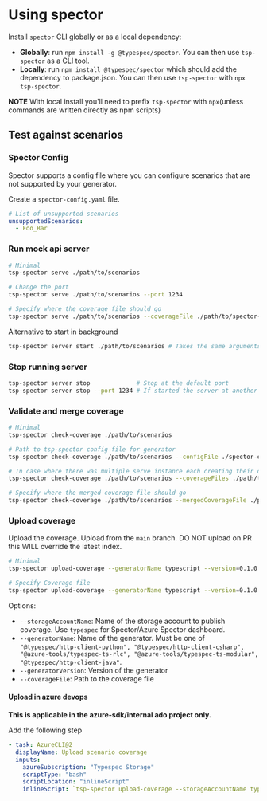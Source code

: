# Using spector

Install `spector` CLI globally or as a local dependency:

- **Globally**: run `npm install -g @typespec/spector`. You can then use `tsp-spector` as a CLI tool.
- **Locally**: run `npm install @typespec/spector` which should add the dependency to package.json. You can then use `tsp-spector` with `npx tsp-spector`.

**NOTE** With local install you'll need to prefix `tsp-spector` with `npx`(unless commands are written directly as npm scripts)

## Test against scenarios

### Spector Config

Spector supports a config file where you can configure scenarios that are not supported by your generator.

Create a `spector-config.yaml` file.

```yaml
# List of unsupported scenarios
unsupportedScenarios:
  - Foo_Bar
```

### Run mock api server

```bash
# Minimal
tsp-spector serve ./path/to/scenarios

# Change the port
tsp-spector serve ./path/to/scenarios --port 1234

# Specify where the coverage file should go
tsp-spector serve ./path/to/scenarios --coverageFile ./path/to/spector-coverage.json
```

Alternative to start in background

```bash
tsp-spector server start ./path/to/scenarios # Takes the same arguments as serve
```

### Stop running server

```bash
tsp-spector server stop             # Stop at the default port
tsp-spector server stop --port 1234 # If started the server at another port
```

### Validate and merge coverage

```bash
# Minimal
tsp-spector check-coverage ./path/to/scenarios

# Path to tsp-spector config file for generator
tsp-spector check-coverage ./path/to/scenarios --configFile ./spector-config.yaml

# In case where there was multiple serve instance each creating their own coverage file
tsp-spector check-coverage ./path/to/scenarios --coverageFiles ./path/to/*-coverage.json --coverageFiles ./other/to/*-coverage.json

# Specify where the merged coverage file should go
tsp-spector check-coverage ./path/to/scenarios --mergedCoverageFile ./path/to/spector-final-coverage.json
```

### Upload coverage

Upload the coverage. Upload from the `main` branch. DO NOT upload on PR this WILL override the latest index.

```bash
# Minimal
tsp-spector upload-coverage --generatorName typescript --version=0.1.0

# Specify Coverage file
tsp-spector upload-coverage --generatorName typescript --version=0.1.0 --coverageFile ./path/to/spector-final-coverage.json
```

Options:

- `--storageAccountName`: Name of the storage account to publish coverage. Use `typespec` for Spector/Azure Spector dashboard.
- `--generatorName`: Name of the generator. Must be one of `"@typespec/http-client-python", "@typespec/http-client-csharp", "@azure-tools/typespec-ts-rlc", "@azure-tools/typespec-ts-modular", "@typespec/http-client-java"`.
- `--generatorVersion`: Version of the generator
- `--coverageFile`: Path to the coverage file

#### Upload in azure devops

**This is applicable in the azure-sdk/internal ado project only.**

Add the following step

```yaml
- task: AzureCLI@2
  displayName: Upload scenario coverage
  inputs:
    azureSubscription: "Typespec Storage"
    scriptType: "bash"
    scriptLocation: "inlineScript"
    inlineScript: `tsp-spector upload-coverage --storageAccountName typespec --containerName coverages --generatorMode standard  ... FILL options fitting your generator here as described above...`
```
